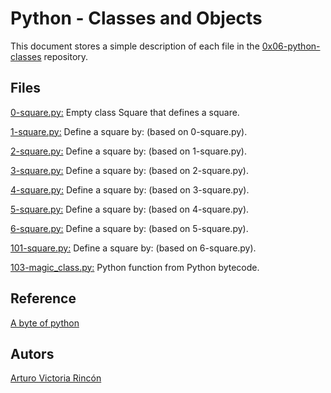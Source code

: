 #  Python - Classes and Objects
This document stores a simple description of each file in the  [0x06-python-classes](https://github.com/arvicrin/holbertonschool-higher_level_programming/tree/master/0x06-python-classes "0x06-python-classes") repository.

## Files
[0-square.py:](https://github.com/arvicrin/holbertonschool-higher_level_programming/blob/master/0x06-python-classes/0-square.py "0-square.py")
Empty class Square that defines a square.

[1-square.py:](https://github.com/arvicrin/holbertonschool-higher_level_programming/blob/master/0x06-python-classes/1-square.py "1-square.py")
Define a square by: (based on 0-square.py).

[2-square.py:](https://github.com/arvicrin/holbertonschool-higher_level_programming/blob/master/0x06-python-classes/2-square.py "2-square.py")
Define a square by: (based on 1-square.py).

[3-square.py:](https://github.com/arvicrin/holbertonschool-higher_level_programming/blob/master/0x06-python-classes/3-square.py "3-square.py")
Define a square by: (based on 2-square.py).

[4-square.py:](https://github.com/arvicrin/holbertonschool-higher_level_programming/blob/master/0x06-python-classes/4-square.py "4-square.py")
Define a square by: (based on 3-square.py).

[5-square.py:](https://github.com/arvicrin/holbertonschool-higher_level_programming/blob/master/0x06-python-classes/5-square.py "5-square.py")
Define a square by: (based on 4-square.py).

[6-square.py:](https://github.com/arvicrin/holbertonschool-higher_level_programming/blob/master/0x06-python-classes/6-square.py "6-square.py")
Define a square by: (based on 5-square.py).

[101-square.py:](https://github.com/arvicrin/holbertonschool-higher_level_programming/blob/master/0x06-python-classes/101-square.py "101-square.py")
Define a square by: (based on 6-square.py).

[103-magic_class.py:](https://github.com/arvicrin/holbertonschool-higher_level_programming/blob/master/0x06-python-classes/103-magic_class.py "103-magic_class.py")
Python function from Python bytecode.

## Reference 
[A byte of python](https://swaroop-c-h.gitbook.io/byte-of-python/)
## Autors
[Arturo Victoria Rincón](https://twitter.com/arvicrin)
